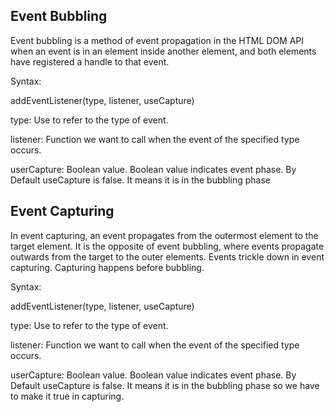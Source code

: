 ## Event Bubbling

Event bubbling is a method of event propagation in the HTML DOM API when an event is in an element inside another element, and both elements have registered a handle to that event.

Syntax:

addEventListener(type, listener, useCapture)

type: Use to refer to the type of event.

listener: Function we want to call when the event of the specified type occurs.

userCapture: Boolean value. Boolean value indicates event phase. By Default useCapture is false. It means it is in the bubbling phase

## Event Capturing

In event capturing, an event propagates from the outermost element to the target element. It is the opposite of event bubbling, where events propagate outwards from the target to the outer elements. Events trickle down in event capturing. Capturing happens before bubbling.

Syntax:

addEventListener(type, listener, useCapture)

type: Use to refer to the type of event.

listener: Function we want to call when the event of the specified type occurs.

userCapture: Boolean value. Boolean value indicates event phase. By Default useCapture is false. It means it is in the bubbling phase so we have to make it true in capturing.
